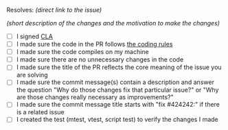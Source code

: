 Resolves: *(direct link to the issue)*

*(short description of the changes and the motivation to make the changes)*

<!-- Use "x" to fill the checkboxes below like [x] -->

- [ ] I signed [CLA](https://musescore.org/en/cla)
- [ ] I made sure the code in the PR follows [the coding rules](https://musescore.org/en/handbook/developers-handbook/finding-your-way-around/musescore-coding-rules)
- [ ] I made sure the code compiles on my machine
- [ ] I made sure there are no unnecessary changes in the code
- [ ] I made sure the title of the PR reflects the core meaning of the issue you are solving
- [ ] I made sure the commit message(s) contain a description and answer the question "Why do those changes fix that particular issue?" or "Why are those changes really necessary as improvements?"
- [ ] I made sure the commit message title starts with "fix #424242:" if there is a related issue
- [ ] I created the test (mtest, vtest, script test) to verify the changes I made
